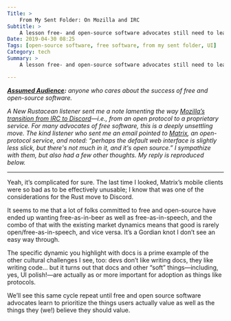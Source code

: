```yaml
---
Title: >
    From My Sent Folder: On Mozilla and IRC
Subtitle: >
    A lesson free- and open-source software advocates still need to learn.
Date: 2019-04-30 08:25
Tags: [open-source software, free software, from my sent folder, UI]
Category: tech
Summary: >
    A lesson free- and open-source software advocates still need to learn: that they have to prioritize what users actually value as well as they things they (we!) think users should value.

---
```


<i><b>[Assumed Audience][aa]:</b> anyone who cares about the success of free and open-source software.</i>

[aa]: https://v4.chriskrycho.com/2018/assumed-audiences.html

<i>A New Rustacean listener sent me a note lamenting the way [Mozilla’s transition from IRC to Discord][transition]—i.e., from an open protocol to a proprietary service. For many advocates of free software, this is a deeply unsettling move. The kind listener who sent me an email pointed to [Matrix], an open-protocol service, and noted: “perhaps the default web interface is slightly less slick, but there's not much in it, and it's open source.” I sympathize with them, but also had a few *other* thoughts. My reply is reproduced below.</i>

[transition]: https://blog.rust-lang.org/2019/04/26/Mozilla-IRC-Sunset-and-the-Rust-Channel.html
[Matrix]: https://matrix.org/blog/index

---

Yeah, it’s complicated for sure. The last time I looked, Matrix’s mobile clients were so bad as to be effectively unusable; I know that was one of the considerations for the Rust move to Discord.

It seems to me that a lot of folks committed to free and open-source have ended up wanting free-as-in-beer as well as free-as-in-speech, and the combo of that with the existing market dynamics means that good is rarely open/free-as-in-speech, and vice versa. It’s a Gordian knot I don’t see an easy way through.

The specific dynamic you highlight with docs is a prime example of the other cultural challenges I see, too: devs don’t like writing docs, they like writing code… but it turns out that docs and other “soft” things—including, yes, <abbr>UI</abbr> polish!—are actually as or more important for adoption as things like protocols.

We’ll see this same cycle repeat until free and open source software advocates learn to prioritize the things users actually value as well as the things they (we!) believe they should value.
